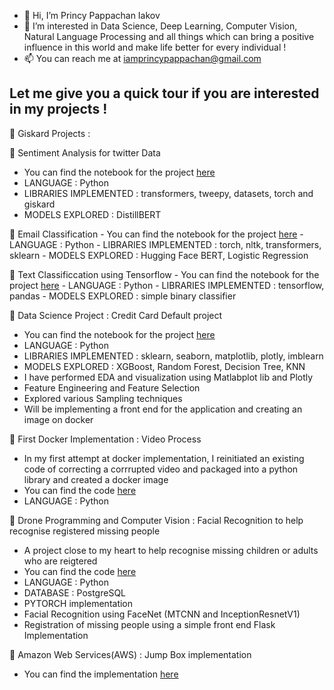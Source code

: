 - 👋 Hi, I’m Princy Pappachan Iakov 
- 👀 I’m interested in Data Science, Deep Learning, Computer Vision, Natural Language Processing  and all things which can bring a positive influence in this world and make life better for every individual ! 
- 📫 You can reach me at iamprincypappachan@gmail.com

## Let me give you a quick tour if you are interested in my projects ! 
🌟 Giskard Projects : 

🌟 Sentiment Analysis for twitter Data
   - You can find the notebook for the project [here](https://github.com/Giskard-AI/giskard-examples/blob/main/Sentiment_Analysis_for_Twitter_Data.ipynb) 
   - LANGUAGE : Python
   - LIBRARIES IMPLEMENTED : transformers, tweepy, datasets, torch and giskard
   - MODELS EXPLORED : DistillBERT

🌟 Email Classification 
    - You can find the notebook for the project [here](https://github.com/Giskard-AI/giskard-examples/blob/main/Email%20Classification%20Model.ipynb) 
    - LANGUAGE : Python
    - LIBRARIES IMPLEMENTED : torch, nltk, transformers, sklearn
    - MODELS EXPLORED : Hugging Face BERT, Logistic Regression

🌟 Text Classificcation using Tensorflow
    - You can find the notebook for the project [here](https://github.com/Giskard-AI/giskard-examples/blob/main/Text_classification_Using_Tensorflow_Neural_Network.ipynb) 
    - LANGUAGE : Python
    - LIBRARIES IMPLEMENTED : tensorflow, pandas
    - MODELS EXPLORED : simple binary classifier
    
🌟 Data Science Project : Credit Card Default project 
  - You can find the notebook for the project [here](https://github.com/princyiakov/credit-card-default/blob/main/credit-card-default.ipynb) 
  - LANGUAGE : Python
  - LIBRARIES IMPLEMENTED : sklearn, seaborn, matplotlib, plotly, imblearn
  - MODELS EXPLORED : XGBoost, Random Forest, Decision Tree, KNN
  - I have performed EDA and visualization using Matlabplot lib and Plotly
  - Feature Engineering and Feature Selection
  - Explored various Sampling techniques 
  - Will be implementing a front end for the application and creating an image on docker 
  
🌟 First Docker Implementation : Video Process
  - In my first attempt at docker implementation, I reinitiated an existing code of correcting a corrrupted video and packaged into a python library and created a docker image
  - You can find the code [here](https://github.com/princyiakov/videoprocess)
  - LANGUAGE : Python


🌟 Drone Programming and Computer Vision : Facial Recognition to help recognise registered missing people
  - A project close to my heart to help recognise missing children or adults who are reigtered 
  - You can find the code [here](https://github.com/princyiakov/Drone_Face_Recognition)
  - LANGUAGE : Python
  - DATABASE : PostgreSQL
  - PYTORCH implementation
  - Facial Recognition using FaceNet (MTCNN and InceptionResnetV1)
  - Registration of missing people using a simple front end Flask Implementation

🌟 Amazon Web Services(AWS)  : Jump Box implementation
  - You can find the implementation [here](https://github.com/princyiakov/develop/tree/master/AWS/JumpBox) 
<!---
princyiakov/princyiakov is a ✨ special ✨ repository because its `README.md` (this file) appears on your GitHub profile.
You can click the Preview link to take a look at your changes.
--->
